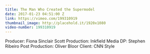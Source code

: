 ```yaml
---
title: The Man Who Created the Supermodel
date: 2017-01-23 04:51:00 Z
link: https://vimeo.com/199310919
thumbnail_image: http://placehold.it/1920x1080
video-number: 199310919
---
```


Producer: Fiona Sinclair Scott
Production: Inkfield Media
DP: Stephen Ribeiro
Post Production: Oliver Bloor
Client: CNN Style